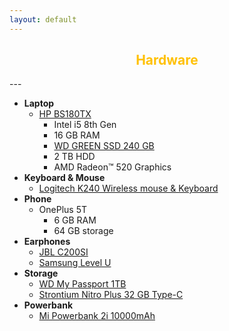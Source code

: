 ```yaml
---
layout: default
---
```

<h2 style="text-align:center; color: #ffc107">
    <div>
        <b>Hardware</b>
    </div>
</h2>
---

- **Laptop** <i class="twa twa-computer"></i>
    - [HP BS180TX](https://amzn.to/3ftDxHC)
        - Intel i5 8th Gen
        - 16 GB RAM
        - [WD GREEN SSD 240 GB](https://amzn.to/3dB0GX1)
        - 2 TB HDD
        - AMD Radeon™ 520 Graphics
- **Keyboard & Mouse** <i class="twa twa-computer-mouse"></i>
    - [Logitech K240 Wireless mouse & Keyboard](https://amzn.to/2xKX0CE)
- **Phone** <i class="twa twa-iphone"></i>
    - OnePlus 5T
        - 6 GB RAM
        - 64 GB storage
- **Earphones** <i class="twa twa-headphones"></i>
    - [JBL C200SI](https://amzn.to/3be3NSZ)
    - [Samsung Level U](https://amzn.to/2WcM21W)
- **Storage** <i class="twa twa-floppy-disk"></i>
    - [WD My Passport 1TB](https://amzn.to/2zhaE0M)
    - [Strontium Nitro Plus 32 GB Type-C](https://amzn.to/2yAxRLk)
- **Powerbank** <i class="twa twa-battery"></i>
    - [Mi Powerbank 2i 10000mAh](https://amzn.to/3fsYt1l)
